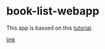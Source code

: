 # book-list-webapp

This app is bassed on this [tutorial](https://www.youtube.com/watch?v=JaMCxVWtW58).

[link](https://f54vnfg.github.io/book-list-webapp/index.html)